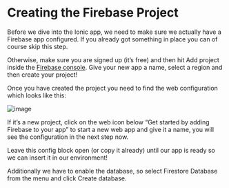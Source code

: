 # Creating the Firebase Project

Before we dive into the Ionic app, we need to make sure we actually have a Firebase app configured. If you already got something in place you can of course skip this step.

Otherwise, make sure you are signed up (it’s free) and then hit Add project inside the [Firebase console](https://console.firebase.google.com/). Give your new app a name, select a region and then create your project!

Once you have created the project you need to find the web configuration which looks like this:

![image](https://user-images.githubusercontent.com/73944895/187245878-2cec7029-c923-48d7-b1ee-02c43ee38b9e.png)

If it’s a new project, click on the web icon below “Get started by adding Firebase to your app” to start a new web app and give it a name, you will see the configuration in the next step now.

Leave this config block open (or copy it already) until our app is ready so we can insert it in our environment!

Additionally we have to enable the database, so select Firestore Database from the menu and click Create database.
